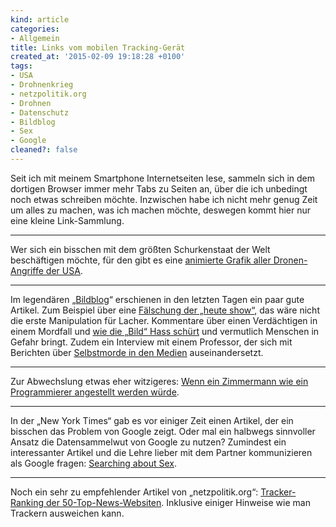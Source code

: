 ```yaml
---
kind: article
categories:
- Allgemein
title: Links vom mobilen Tracking-Gerät
created_at: '2015-02-09 19:18:28 +0100'
tags:
- USA
- Drohnenkrieg
- netzpolitik.org
- Drohnen
- Datenschutz
- Bildblog
- Sex
- Google
cleaned?: false
---
```


Seit ich mit meinem Smartphone Internetseiten lese, sammeln sich in dem
dortigen Browser immer mehr Tabs zu Seiten an, über die ich unbedingt
noch etwas schreiben möchte. Inzwischen habe ich nicht mehr genug Zeit
um alles zu machen, was ich machen möchte, deswegen kommt hier nur eine
kleine Link-Sammlung.

* * * * *

Wer sich ein bisschen mit dem größten Schurkenstaat der Welt
beschäftigen möchte, für den gibt es eine [animierte Grafik aller
Dronen-Angriffe der
USA](http://drones.pitchinteractive.com/ "„Out of Sight, Out of Mind: A visualization of drone strikes in Pakistan since 2004“").

* * * * *

Im legendären „[Bildblog](http://www.bildblog.de/)“ erschienen in den
letzten Tagen ein paar gute Artikel. Zum Beispiel über eine [Fälschung
der „heute
show“](http://www.bildblog.de/62770/heute-show-verfaelscht-interview/ "Die „heute show“ fälscht wieder…"),
das wäre nicht die erste Manipulation für Lacher. Kommentare über einen
Verdächtigen in einem Mordfall und [wie die „Bild“ Hass
schürt](http://www.bildblog.de/62690/lynchmob-bitte-hier-entlang/) und
vermutlich Menschen in Gefahr bringt. Zudem ein Interview mit einem
Professor, der sich mit Berichten über [Selbstmorde in den
Medien](http://www.bildblog.de/62734/wenn-schlagzeilen-menschenleben-kosten/)
auseinandersetzt.

* * * * *

Zur Abwechslung etwas eher witzigeres: [Wenn ein Zimmermann wie ein
Programmierer angestellt werden
würde](http://www.dawood.in/if-carpenters-were-hired-like-programmers/).

* * * * *

In der „New York Times“ gab es vor einiger Zeit einen Artikel, der ein
bisschen das Problem von Google zeigt. Oder mal ein halb­wegs sinnvoller
Ansatz die Datensammelwut von Google zu nutzen? Zumindest ein
interessanter Artikel und die Lehre lieber mit dem Partner kommunizieren
als Google fragen: [Searching about
Sex](http://www.nytimes.com/2015/01/25/opinion/sunday/seth-stephens-davidowitz-searching-for-sex.html).

* * * * *

Noch ein sehr zu empfehlender Artikel von „netzpolitik.org“:
[Tracker-Ranking der
50-Top-News-Websiten](https://netzpolitik.org/2015/tracker-ranking-der-50-top-news-webseiten/).
Inklusive einiger Hinweise wie man Trackern ausweichen kann.

 

 
